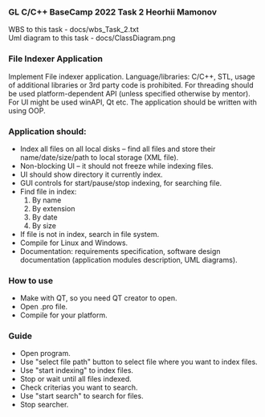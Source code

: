 ### GL C/C++ BaseCamp 2022 Task 2 Heorhii Mamonov

WBS to this task - docs/wbs_Task_2.txt<br>
Uml diagram to this task - docs/ClassDiagram.png<br>

### File Indexer Application
Implement File indexer application. Language/libraries: C/C++, STL, usage of additional libraries or 3rd party code is prohibited. For threading should be used platform-dependent API (unless specified otherwise by mentor). For UI might be used winAPI, Qt etc. The application should be written with using OOP.

### Application should:
- Index all files on all local disks – find all files and store their name/date/size/path to local storage (XML file).
- Non-blocking UI – it should not freeze while indexing files.
- UI should show directory it currently index.
- GUI controls for start/pause/stop indexing, for searching file.
- Find file in index:
    1. By name
    2. By extension
    3. By date
    4. By size
- If file is not in index, search in file system.
- Compile for Linux and Windows.
- Documentation: requirements specification, software design documentation (application modules description, UML diagrams).

### How to use
-   Make with QT, so you need QT creator to open.
-   Open .pro file.
-   Compile for your platform.

### Guide
-   Open program.
-   Use "select file path" button to select file where you want to index files.
-   Use "start indexing" to index files.
-   Stop or wait until all files indexed.
-   Check criterias you want to search.
-   Use "start search" to search for files.
-   Stop searcher.
